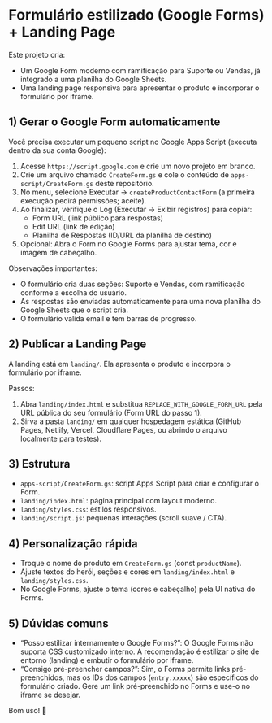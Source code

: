# Formulário estilizado (Google Forms) + Landing Page

Este projeto cria:
- Um Google Form moderno com ramificação para Suporte ou Vendas, já integrado a uma planilha do Google Sheets.
- Uma landing page responsiva para apresentar o produto e incorporar o formulário por iframe.

## 1) Gerar o Google Form automaticamente
Você precisa executar um pequeno script no Google Apps Script (executa dentro da sua conta Google):

1. Acesse `https://script.google.com` e crie um novo projeto em branco.
2. Crie um arquivo chamado `CreateForm.gs` e cole o conteúdo de `apps-script/CreateForm.gs` deste repositório.
3. No menu, selecione Executar → `createProductContactForm` (a primeira execução pedirá permissões; aceite).
4. Ao finalizar, verifique o Log (Executar → Exibir registros) para copiar:
   - Form URL (link público para respostas)
   - Edit URL (link de edição)
   - Planilha de Respostas (ID/URL da planilha de destino)
5. Opcional: Abra o Form no Google Forms para ajustar tema, cor e imagem de cabeçalho.

Observações importantes:
- O formulário cria duas seções: Suporte e Vendas, com ramificação conforme a escolha do usuário.
- As respostas são enviadas automaticamente para uma nova planilha do Google Sheets que o script cria.
- O formulário valida email e tem barras de progresso.

## 2) Publicar a Landing Page
A landing está em `landing/`. Ela apresenta o produto e incorpora o formulário por iframe.

Passos:
1. Abra `landing/index.html` e substitua `REPLACE_WITH_GOOGLE_FORM_URL` pela URL pública do seu formulário (Form URL do passo 1).
2. Sirva a pasta `landing/` em qualquer hospedagem estática (GitHub Pages, Netlify, Vercel, Cloudflare Pages, ou abrindo o arquivo localmente para testes).

## 3) Estrutura
- `apps-script/CreateForm.gs`: script Apps Script para criar e configurar o Form.
- `landing/index.html`: página principal com layout moderno.
- `landing/styles.css`: estilos responsivos.
- `landing/script.js`: pequenas interações (scroll suave / CTA).

## 4) Personalização rápida
- Troque o nome do produto em `CreateForm.gs` (const `productName`).
- Ajuste textos do herói, seções e cores em `landing/index.html` e `landing/styles.css`.
- No Google Forms, ajuste o tema (cores e cabeçalho) pela UI nativa do Forms.

## 5) Dúvidas comuns
- “Posso estilizar internamente o Google Forms?”: O Google Forms não suporta CSS customizado interno. A recomendação é estilizar o site de entorno (landing) e embutir o formulário por iframe.
- “Consigo pré-preencher campos?”: Sim, o Forms permite links pré-preenchidos, mas os IDs dos campos (`entry.xxxxx`) são específicos do formulário criado. Gere um link pré-preenchido no Forms e use-o no iframe se desejar.

Bom uso! 🚀
